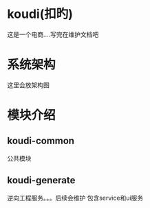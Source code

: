 # koudi(扣旳)

这是一个电商....写完在维护文档吧

# 系统架构

这里会放架构图

# 模块介绍

## koudi-common

公共模块

## koudi-generate

逆向工程服务。。。后续会维护 包含service和ui服务

## 

